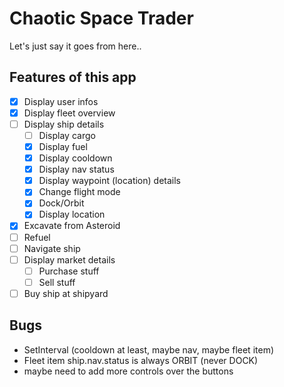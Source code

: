 # Chaotic Space Trader
Let's just say it goes from here..

## Features of this app
- [x] Display user infos
- [x] Display fleet overview
- [ ] Display ship details 
    - [ ] Display cargo
    - [x] Display fuel
    - [x] Display cooldown
    - [x] Display nav status
    - [x] Display waypoint (location) details
    - [x] Change flight mode
    - [x] Dock/Orbit
    - [x] Display location
- [x] Excavate from Asteroid
- [ ] Refuel
- [ ] Navigate ship
- [ ] Display market details 
    - [ ] Purchase stuff
    - [ ] Sell stuff
- [ ] Buy ship at shipyard

## Bugs 
- SetInterval (cooldown at least, maybe nav, maybe fleet item)
- Fleet item ship.nav.status is always ORBIT (never DOCK)
- maybe need to add more controls over the buttons 